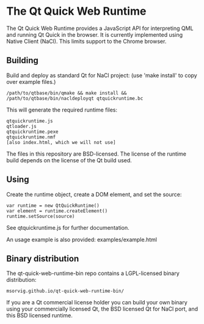 The Qt Quick Web Runtime
========================

The Qt Quick Web Runtime provides a JavaScript API for interpreting
QML and running Qt Quick in the browser. It is currently implemented
using Native Client (NaCl). This limits support to the Chrome browser.

Building
------------------------
Build and deploy as standard Qt for NaCl project: (use 'make install' to
copy over example files.)

    /path/to/qtbase/bin/qmake && make install && /path/to/qtbase/bin/nacldeployqt qtquickruntime.bc

This will generate the required runtime files:

    qtquickruntime.js
    qtloader.js
    qtquickruntime.pexe
    qtquickruntime.nmf
    [also index.html, which we will not use]

The files in this repository are BSD-licensed. The license of the
runtime build depends on the license of the Qt build used.

Using
------------------------
Create the runtime object, create a DOM element, and set the source:

    var runtime = new QtQuickRuntime()
    var element = runtime.createElement()
    runtime.setSource(source)

See qtquickruntime.js for further documentation.

An usage example is also provided:
    examples/example.html

Binary distribution
------------------------
The qt-quick-web-runtime-bin repo contains a LGPL-licensed binary distribution:

    msorvig.github.io/qt-quick-web-runtime-bin/

If you are a Qt commercial license holder you can build your own binary using
your commercially licensed Qt, the BSD licensed Qt for NaCl port, and this BSD
licensed runtime. 
